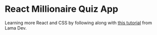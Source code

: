 # React Millionaire Quiz App

Learning more React and CSS by following along with [this tutorial](https://www.youtube.com/watch?v=EPh_VbMxu4E&t=2180s&pp=sAQA) from Lama Dev.